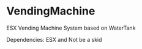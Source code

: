 # VendingMachine
ESX Vending Machine System based on WaterTank

Dependencies: 
ESX
and Not be a skid
